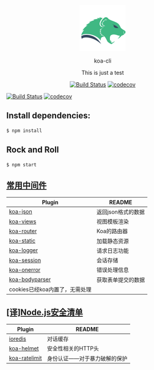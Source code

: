 <p align="center">
  <img alt="" src="./public/images/icon.png">
</p>

<p align="center">
  koa-cli
</p>

<p align="center">
  This is just a test
</p>

<p align="center">
  <a href="https://travis-ci.org/ShiHaiGang/Practice"><img alt="Build Status" src="https://travis-ci.org/ShiHaiGang/Practice.svg?branch=master"></a>
  <a href="https://codecov.io/gh/ShiHaiGang/Practice"><img alt="codecov" src="https://codecov.io/gh/ShiHaiGang/Practice/branch/master/graph/badge.svg"></a>
</p>

[![Build Status](https://travis-ci.org/ShiHaiGang/Practice.svg?branch=master)](https://travis-ci.org/ShiHaiGang/Practice)
[![codecov](https://codecov.io/gh/ShiHaiGang/Practice/branch/master/graph/badge.svg)](https://codecov.io/gh/ShiHaiGang/Practice)

## Install dependencies:
```sh
$ npm install
```

## Rock and Roll
```sh
$ npm start
```

## [常用中间件](https://github.com/koajs/koa/wiki)

| Plugin | README |
| ------ | ------ |
| [koa-json](https://github.com/koajs/json) | 返回json格式的数据 |
| [koa-views](https://github.com/queckezz/koa-views) | 视图模板渲染 |
| [koa-router](https://github.com/alexmingoia/koa-router) | Koa的路由器 |
| [koa-static](https://github.com/koajs/static) | 加载静态资源 |
| [koa-logger](https://github.com/koajs/logger) | 请求日志功能 |
| [koa-session](https://github.com/koajs/session) | 会话存储 |
| [koa-onerror](https://github.com/koajs/onerror) | 错误处理信息 |
| [koa-bodyparser](https://github.com/koajs/body-parsers) | 获取表单提交的数据 |
| cookies已经koa内置了，无需处理 |  |

## [[译]Node.js安全清单](https://segmentfault.com/a/1190000003860400#articleHeader6)

| Plugin | README |
| ------ | ------ |
| [ioredis](https://github.com/luin/ioredis#readme) | 对话缓存 |
| [koa-helmet](https://github.com/venables/koa-helmet) | 安全性相关的HTTP头 |
| [koa-ratelimit](https://github.com/koajs/ratelimit) | 身份认证——对于暴力破解的保护 |
